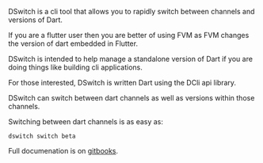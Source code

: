 DSwitch is a cli tool that allows you to rapidly switch between channels and versions of Dart.

If you are a flutter user then you are better of using FVM as FVM changes the version of dart embedded in Flutter.

DSwitch is intended to help manage a standalone version of Dart if you are doing things like building cli applications.

For those interested, DSwitch is written Dart using the DCli api library.

DSwitch can switch between dart channels as well as versions within those channels.

Switching between dart channels is as easy as:

```
dswitch switch beta
```

Full documenation is on [gitbooks](https://app.gitbook.com/@bsutton/s/dswitch/).
